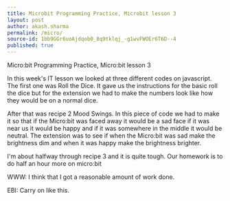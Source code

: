 ```yaml
---
title: Microbit Programming Practice, Microbit lesson 3
layout: post
author: akash.sharma
permalink: /micro/
source-id: 1bb9GGr6uoAjdqob0_8q9tklqj_-g1wvFWOEr6T6D--4
published: true
---
```

Micro:bit Programming Practice, Micro:bit lesson 3

In this week's IT lesson we looked at three different codes on javascript. The first one was Roll the Dice. It gave us the instructions for the basic roll the dice but for the extension we had to make the numbers look like how they would be on a normal dice. 

After that was recipe 2 Mood Swings. In this piece of code we had to make it so that if the Micro:bit was faced away it would be a sad face if it was near us it would be happy and if it was somewhere in the middle it would be neutral. The extension was to see if when the Micro:bit was sad make the brightness dim and when it was happy make the brightness brighter.

I'm about halfway through recipe 3 and it is quite tough. Our homework is to do half an hour more on micro:bit

WWW: I think that I got a reasonable amount of work done.

EBI: Carry on like this.

